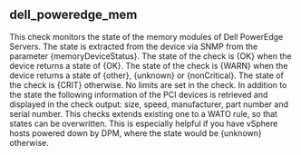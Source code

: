## dell_poweredge_mem

 This check monitors the state of the memory modules of Dell PowerEdge Servers. The state is extracted from the device via SNMP from the parameter {memoryDeviceStatus}. The state of the check is {OK} when the device returns a state of {OK}. The state of the check is {WARN} when the device returns a state of {other}, {unknown} or {nonCritical}. The state of the check is {CRIT} otherwise. No limits are set in the check. In addition to the state the following information of the PCI devices is retrieved and displayed in the check output: size, speed, manufacturer, part number and serial number.
This checks extends existing one to a WATO rule, so that states can be overwritten. This is especially helpful if you have vSphere hosts powered down by DPM, where the state would be {unknown} otherwise. 

